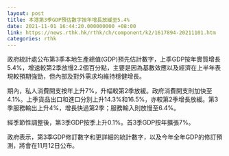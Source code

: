 ```yaml
---
layout: post
title: 本港第3季GDP預估數字按年增長放緩至5.4%
date: 2021-11-01 16:44:20.000000000 +08:00
link: https://news.rthk.hk/rthk/ch/component/k2/1617894-20211101.htm
categories: rthk
---
```


政府統計處公布第3季本地生產總值(GDP)預先估計數字，上季GDP按年實質增長5.4%，增速較第2季放慢2.2個百分點，主要是因為基數效應以及經濟在上半年表現較預期強勁，但內部及對外需求均維持穩健增長。

期內，私人消費開支按年上升7%，升幅較第2季放緩。政府消費開支則加快至4.1%。上季貨品出口和進口分別上升14.3%和16.5%，亦較第2季增長放緩。第3季服務輸出上升4%，增長快過第2季；服務輸入則放慢至6.4%。

經季節性調整後，第3季GDP按季上升0.1%。首3季GDP按年擴張7%。

政府表示，第3季GDP修訂數字和更詳細的統計數字，以及今年全年GDP的修訂預測，將會在11月12日公布。
